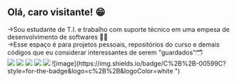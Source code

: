 <h2>Olá, caro visitante! 😁</h2>
  ->Sou estudante de T.I. e trabalho com suporte técnico em uma empesa de desenvolvimento de softwares 👨‍💻
  <br>
  ->Esse espaço é para projetos pessoais, repositórios do curso e demais códigos que eu considerar interessantes de serem "guardados"🗂
 <br>
<img src="https://img.shields.io/badge/Angular-DD0031?style=for-the-badge&logo=angular&logoColor=white
" />
<img src="https://img.shields.io/badge/Spring-6DB33F?style=for-the-badge&logo=spring&logoColor=white
" />
<img src="https://img.shields.io/badge/JavaScript-F7DF1E?style=for-the-badge&logo=javascript&logoColor=black
" />
<img src="https://img.shields.io/badge/Sass-CC6699?style=for-the-badge&logo=sass&logoColor=white
" />
<img src="https://img.shields.io/badge/C%2B%2B-00599C?style=for-the-badge&logo=c%2B%2B&logoColor=white
" />
![image](https://img.shields.io/badge/C%2B%2B-00599C?style=for-the-badge&logo=c%2B%2B&logoColor=white
")
